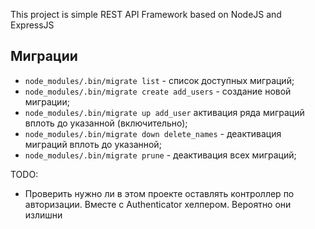 This project is simple REST API Framework based on NodeJS and ExpressJS

## Миграции

+ `node_modules/.bin/migrate list` - список доступных миграций;
+ `node_modules/.bin/migrate create add_users` - создание новой миграции;
+ `node_modules/.bin/migrate up add_user` активация ряда миграций вплоть до указанной (включительно);
+ `node_modules/.bin/migrate down delete_names` - деактивация миграций вплоть до указанной;
+ `node_modules/.bin/migrate prune` - деактивация всех миграций;



TODO:
- Проверить нужно ли в этом проекте оставлять контроллер по авторизации. Вместе с Authenticator хелпером. Вероятно они излишни
